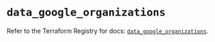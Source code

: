 # `data_google_organizations`

Refer to the Terraform Registry for docs: [`data_google_organizations`](https://registry.terraform.io/providers/hashicorp/google/6.36.0/docs/data-sources/organizations).
